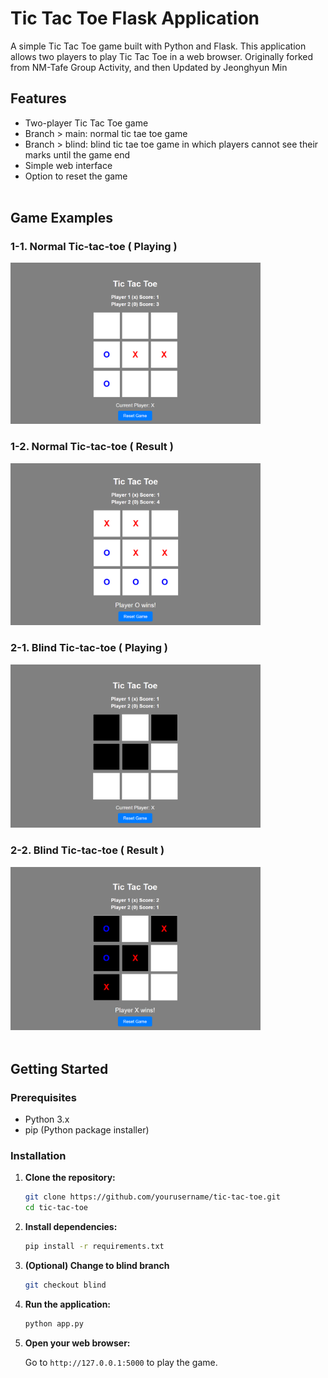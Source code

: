 # Tic Tac Toe Flask Application

A simple Tic Tac Toe game built with Python and Flask. This application allows two players to play Tic Tac Toe in a web browser.
Originally forked from NM-Tafe Group Activity, and then Updated by Jeonghyun Min

## Features

- Two-player Tic Tac Toe game
- Branch > main: normal tic tae toe game
- Branch > blind: blind tic tae toe game in which players cannot see their marks until the game end
- Simple web interface
- Option to reset the game
<br><br>

## Game Examples
### 1-1. Normal Tic-tac-toe ( Playing )
<img src="./WorkingExamples/01_normal_playing.png" alt="normal Tic-tac-toe playing" width="400">
<br>

### 1-2. Normal Tic-tac-toe ( Result )
<img src="./WorkingExamples/01_normal_result.png" alt="normal Tic-tac-toe result" width="400">
<br>

### 2-1. Blind Tic-tac-toe ( Playing )
<img src="./WorkingExamples/02_blind_playing.png" alt="blind Tic-tac-toe playing" width="400">
<br>

### 2-2. Blind Tic-tac-toe ( Result )
<img src="./WorkingExamples/02_blind_result.png" alt="blind Tic-tac-toe result" width="400">
<br><br>


## Getting Started

### Prerequisites

- Python 3.x
- pip (Python package installer)

### Installation

1. **Clone the repository:**

   ```bash
   git clone https://github.com/yourusername/tic-tac-toe.git
   cd tic-tac-toe
   ```

2. **Install dependencies:**

   ```bash
   pip install -r requirements.txt
   ```

3. **(Optional) Change to blind branch**
   ```bash
   git checkout blind
   ```
   
4. **Run the application:**

   ```bash
   python app.py
   ```
   
5. **Open your web browser:**

   Go to `http://127.0.0.1:5000` to play the game.
